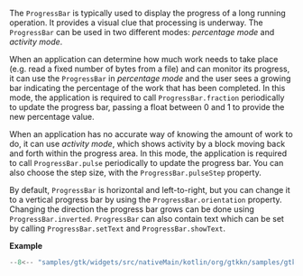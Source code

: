 The `ProgressBar` is typically used to display the progress of a long running operation. It provides a visual clue that
processing is underway. The `ProgressBar` can be used in two different modes: *percentage mode* and *activity mode*.

When an application can determine how much work needs to take place (e.g. read a fixed number of bytes from a file) and
can monitor its progress, it can use the `ProgressBar` in *percentage mode* and the user sees a growing bar indicating
the percentage of the work that has been completed. In this mode, the application is required to
call `ProgressBar.fraction` periodically to update the progress bar, passing a float between 0 and 1 to provide the new
percentage value.

When an application has no accurate way of knowing the amount of work to do, it can use *activity mode*, which shows
activity by a block moving back and forth within the progress area. In this mode, the application is required to
call `ProgressBar.pulse` periodically to update the progress bar. You can also choose the step size, with
the `ProgressBar.pulseStep` property.

By default, `ProgressBar` is horizontal and left-to-right, but you can change it to a vertical progress bar by using
the `ProgressBar.orientation` property. Changing the direction the progress bar grows can be done
using `ProgressBar.inverted`. `ProgressBar` can also contain text which can be set by calling `ProgressBar.setText`
and `ProgressBar.showText`.

**Example**

``` kotlin title="samples/gtk/widgets/src/nativeMain/kotlin/org/gtkkn/samples/gtk/widgets/ProgressBar.kt"
--8<-- "samples/gtk/widgets/src/nativeMain/kotlin/org/gtkkn/samples/gtk/widgets/ProgressBar.kt:doc"
```
